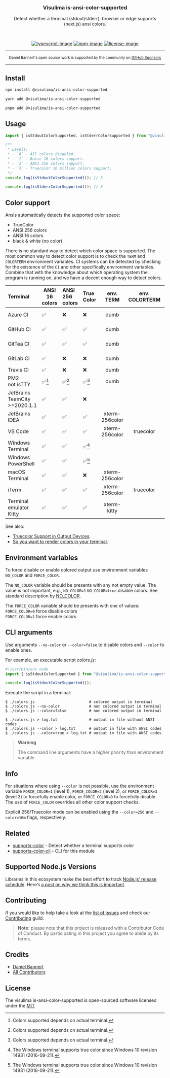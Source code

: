 <div align="center">
  <h3>Visulima is-ansi-color-supported</h3>
  <p>
  Detect whether a terminal (stdout/stderr), browser or edge supports (next.js) ansi colors.
  </p>
</div>

<br />

<div align="center">

[![typescript-image]][typescript-url] [![npm-image]][npm-url] [![license-image]][license-url]

</div>

---

<div align="center">
    <p>
        <sup>
            Daniel Bannert's open source work is supported by the community on <a href="https://github.com/sponsors/prisis">GitHub Sponsors</a>
        </sup>
    </p>
</div>

---

## Install

```sh
npm install @visulima/is-ansi-color-supported
```

```sh
yarn add @visulima/is-ansi-color-supported
```

```sh
pnpm add @visulima/is-ansi-color-supported
```

## Usage

```typescript
import { isStdoutColorSupported, isStderrColorSupported } from "@visulima/is-ansi-color-supported";

/**
 * Levels:
 * - `0` - All colors disabled.
 * - `1` - Basic 16 colors support.
 * - `2` - ANSI 256 colors support.
 * - `3` - Truecolor 16 million colors support.
 */
console.log(isStdoutColorSupported()); // 3

console.log(isStderrColorSupported()); // 3
```

## Color support

Ansis automatically detects the supported color space:

-   TrueColor
-   ANSI 256 colors
-   ANSI 16 colors
-   black & white (no color)

There is no standard way to detect which color space is supported.
The most common way to detect color support is to check the `TERM` and `COLORTERM` environment variables.
CI systems can be detected by checking for the existence of the `CI` and other specifically environment variables.
Combine that with the knowledge about which operating system the program is running on, and we have a decent enough way to detect colors.

| Terminal                         | ANSI 16<br>colors | ANSI 256<br>colors | True<br>Color |  env.<br>TERM  | env.<br>COLORTERM | Specifically ENV variables             |
| :------------------------------- | ----------------- | :----------------- | :------------ | :------------: | :---------------: | :------------------------------------- |
| Azure CI                         | ✅                | ❌                 | ❌            |      dumb      |                   | TF_BUILD<br>AGENT_NAME                 |
| GitHub CI                        | ✅                | ✅                 | ✅            |      dumb      |                   | CI<br>GITHUB_ACTIONS                   |
| GitTea CI                        | ✅                | ✅                 | ✅            |      dumb      |                   | CI<br>GITEA_ACTIONS                    |
| GitLab CI                        | ✅                | ❌                 | ❌            |      dumb      |                   | CI<br>GITLAB_CI                        |
| Travis CI                        | ✅                | ❌                 | ❌            |      dumb      |                   | TRAVIS                                 |
| PM2<br>not isTTY                 | ✅[^1]            | ✅[^1]             | ✅[^1]        |      dumb      |                   | PM2_HOME<br>pm_id                      |
| JetBrains TeamCity<br>>=2020.1.1 | ✅                | ✅                 | ❌            |                |                   | TEAMCITY_VERSION                       |
| JetBrains IDEA                   | ✅                | ✅                 | ✅            | xterm-256color |                   | TERMINAL_EMULATOR='JetBrains-JediTerm' |
| VS Code                          | ✅                | ✅                 | ✅            | xterm-256color |     truecolor     |                                        |
| Windows<br>Terminal              | ✅                | ✅                 | ✅[^2]        |                |                   |                                        |
| Windows<br>PowerShell            | ✅                | ✅                 | ✅[^2]        |                |                   |                                        |
| macOS Terminal                   | ✅                | ✅                 | ❌            | xterm-256color |                   |                                        |
| iTerm                            | ✅                | ✅                 | ✅            | xterm-256color |     truecolor     |                                        |
| Terminal emulator Kitty          | ✅                | ✅                 | ✅            |  xterm-kitty   |                   |                                        |

[^1]: Colors supported depends on actual terminal.
[^2]: The Windows terminal supports true color since Windows 10 revision 14931 (2016-09-21).

See also:

-   [Truecolor Support in Output Devices](https://github.com/termstandard/colors#truecolor-support-in-output-devices).
-   [So you want to render colors in your terminal](https://marvinh.dev/blog/terminal-colors/).

## Environment variables

To force disable or enable colored output use environment variables `NO_COLOR` and `FORCE_COLOR`.

The `NO_COLOR` variable should be presents with any not empty value.
The value is not important, e.g., `NO_COLOR=1` `NO_COLOR=true` disable colors.
See standard description by [NO_COLOR](https://no-color.org/).

The `FORCE_COLOR` variable should be presents with one of values:\
`FORCE_COLOR=0` force disable colors\
`FORCE_COLOR=1` force enable colors

## CLI arguments

Use arguments `--no-color` or `--color=false` to disable colors and `--color` to enable ones.

For example, an executable script _colors.js_:

```js
#!/usr/bin/env node
import { isStdoutColorSupported } from "@visulima/is-ansi-color-supported";

console.log(isStdoutColorSupported());
```

Execute the script in a terminal:

```
$ ./colors.js                        # colored output in terminal
$ ./colors.js --no-color             # non colored output in terminal
$ ./colors.js --color=false          # non colored output in terminal

$ ./colors.js > log.txt              # output in file without ANSI codes
$ ./colors.js --color > log.txt      # output in file with ANSI codes
$ ./colors.js --color=true > log.txt # output in file with ANSI codes
```

> **Warning**
>
> The command line arguments have a higher priority than environment variable.

## Info

For situations where using `--color` is not possible, use the environment variable `FORCE_COLOR=1` (level 1), `FORCE_COLOR=2` (level 2), or `FORCE_COLOR=3` (level 3) to forcefully enable color, or `FORCE_COLOR=0` to forcefully disable. The use of `FORCE_COLOR` overrides all other color support checks.

Explicit 256/Truecolor mode can be enabled using the `--color=256` and `--color=16m` flags, respectively.

## Related

-   [supports-color](https://github.com/chalk/supports-color) - Detect whether a terminal supports color
-   [supports-color-cli](https://github.com/chalk/supports-color-cli) - CLI for this module

## Supported Node.js Versions

Libraries in this ecosystem make the best effort to track [Node.js’ release schedule](https://github.com/nodejs/release#release-schedule).
Here’s [a post on why we think this is important](https://medium.com/the-node-js-collection/maintainers-should-consider-following-node-js-release-schedule-ab08ed4de71a).

## Contributing

If you would like to help take a look at the [list of issues](https://github.com/visulima/visulima/issues) and check our [Contributing](.github/CONTRIBUTING.md) guild.

> **Note:** please note that this project is released with a Contributor Code of Conduct. By participating in this project you agree to abide by its terms.

## Credits

-   [Daniel Bannert](https://github.com/prisis)
-   [All Contributors](https://github.com/visulima/visulima/graphs/contributors)

## License

The visulima is-ansi-color-supported is open-sourced software licensed under the [MIT][license-url]

[typescript-image]: https://img.shields.io/badge/Typescript-294E80.svg?style=for-the-badge&logo=typescript
[typescript-url]: "typescript"
[license-image]: https://img.shields.io/npm/l/@visulima/is-ansi-color-supported?color=blueviolet&style=for-the-badge
[license-url]: LICENSE.md "license"
[npm-image]: https://img.shields.io/npm/v/@visulima/is-ansi-color-supported/latest.svg?style=for-the-badge&logo=npm
[npm-url]: https://www.npmjs.com/package/@visulima/is-ansi-color-supported/v/latest "npm"
